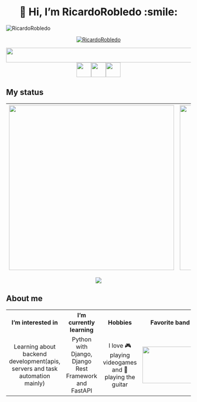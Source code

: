 <h1 align="center">
    👋 Hi, I’m RicardoRobledo :smile:
</h1>
    

<img src="https://komarev.com/ghpvc/?username=RicardoRobledo&label=Profile%20views&color=0e75b6&style=flat" alt="RicardoRobledo" />
<p align="center"><a href="https://github.com/ryo-ma/github-profile-trophy"><img src="https://github-profile-trophy.vercel.app/?username=RicardoRobledo&theme=discord&column=-1" alt="RicardoRobledo" /></a><p>

<p align="center">
<image src="https://skillicons.dev/icons?i=python,django,fastapi,mysql,postgresql,linux,git,github,html,css,bootstrap,java,vscode&perline=16&theme=light" width="570px" height="40px"><image src="https://user-images.githubusercontent.com/25181517/186711335-a3729606-5a78-4496-9a36-06efcc74f800.png" width="40px" height="40px"><image src="https://user-images.githubusercontent.com/25181517/192109061-e138ca71-337c-4019-8d42-4792fdaa7128.png" width="40px" height="40px"><image src="https://user-images.githubusercontent.com/25181517/186884153-99edc188-e4aa-4c84-91b0-e2df260ebc33.png" width="40px" height="40px">
</p>
    

## My status

| <img src="https://github-readme-stats.vercel.app/api?username=RicardoRobledo&show_icons=true&theme=radical" width="450"> | <img align="center" src="https://github-readme-streak-stats.herokuapp.com/?user=RicardoRobledo&show_icons=true&theme=radical" alt="RicardoRobledo" width="450"/> |
| ------------- | ------------- |
<p align="center"><img src="https://github-readme-stats.vercel.app/api/top-langs/?username=RicardoRobledo&show_icons=true&theme=radical&layout=compact"></p>


## About me
    
<table>
  <tr>
    <th align="center">I’m interested in</th>
    <th align="center">I’m currently learning</th>
    <th align="center">Hobbies</th>
    <th align="center">Favorite band</th>
  </tr>
  <tr>
    <td align="center">Learning about backend development(apis, servers and task automation mainly)</td>
    <td align="center">Python with Django, Django Rest Framework and FastAPI</td>
    <td align="center">I love 🎮 playing videogames and 🎸 playing the guitar</td>
    <td align="center"><image src="https://images.fineartamerica.com/images/artworkimages/medium/2/mana-band-logo-odani-sacuna-transparent.png" height="100px" width="150px"></td>
  </tr>
</table>

<!---
RicardoRobledo/RicardoRobledo is a ✨ special ✨ repository because its `README.md` (this file) appears on your GitHub profile.
You can click the Preview link to take a look at your changes.
--->
